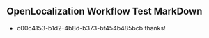 ## OpenLocalization Workflow Test MarkDown

* c00c4153-b1d2-4b8d-b373-bf454b485bcb 
thanks!



<!--HONumber=Jan16_HO4-->
